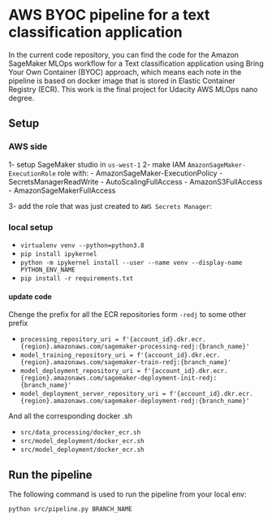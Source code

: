 # AWS BYOC pipeline for a text classification application

In the current code repository, you can find the code for the Amazon SageMaker MLOps workflow
for a Text classification application using Bring Your Own Container (BYOC) approach, which means each note in the pipeline is based on docker image that is stored in Elastic Container Registry (ECR).  This work is the final project for Udacity AWS MLOps nano degree.

## Setup

### AWS side

1- setup SageMaker studio in `us-west-1`
2- make IAM `AmazonSageMaker-ExecutionRole` role with:
    - AmazonSageMaker-ExecutionPolicy
    - SecretsManagerReadWrite
    - AutoScalingFullAccess
    - AmazonS3FullAccess
    - AmazonSageMakerFullAccess

3- add the role that was just created to `AWS Secrets Manager`:

### local setup

- `virtualenv venv --python=python3.8`
- `pip install ipykernel`
- `python -m ipykernel install --user --name venv --display-name PYTHON_ENV_NAME`
- `pip install -r requirements.txt`

#### update code

Chenge the prefix for all the ECR repositories form `-redj` to some other prefix

- `processing_repository_uri = f'{account_id}.dkr.ecr.{region}.amazonaws.com/sagemaker-processing-redj:{branch_name}'`
- `model_training_repository_uri = f'{account_id}.dkr.ecr.{region}.amazonaws.com/sagemaker-train-redj:{branch_name}'`
- `model_deployment_repository_uri = f'{account_id}.dkr.ecr.{region}.amazonaws.com/sagemaker-deployment-init-redj:{branch_name}'`
- `model_deployment_server_repository_uri = f'{account_id}.dkr.ecr.{region}.amazonaws.com/sagemaker-deployment-redj:{branch_name}'`

And all the corresponding docker .sh

- `src/data_processing/docker_ecr.sh`
- `src/model_deployment/docker_ecr.sh`
- `src/model_deployment/docker_ecr.sh`

## Run the pipeline

The following command is used to run the pipeline from your local env:

`python src/pipeline.py BRANCH_NAME`
